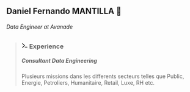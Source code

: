 ## Daniel Fernando MANTILLA  👋
###### Data Engineer at Avanade 

> ### <svg xmlns="http://www.w3.org/2000/svg" viewBox="0 0 16 16" width="16" height="16"><path d="m6.354 8.04-4.773 4.773a.75.75 0 1 0 1.061 1.06L7.945 8.57a.75.75 0 0 0 0-1.06L2.642 2.206a.75.75 0 0 0-1.06 1.061L6.353 8.04ZM8.75 11.5a.75.75 0 0 0 0 1.5h5.5a.75.75 0 0 0 0-1.5h-5.5Z"></path></svg> Experience 
> ##### Consultant Data Engineering
> Plusieurs missions dans les differents secteurs telles que Public, Energie, Petroliers, Humanitaire, Retail, Luxe, RH etc.
> 

<!--
**dmantilla9/dmantilla9** is a ✨ _special_ ✨ repository because its `README.md` (this file) appears on your GitHub profile.

Here are some ideas to get you started:

- 🔭 I’m currently working on ...
- 🌱 I’m currently learning ...
- 👯 I’m looking to collaborate on ...
- 🤔 I’m looking for help with ...
- 💬 Ask me about ...
- 📫 How to reach me: ...
- 😄 Pronouns: ...
- ⚡ Fun fact: ...
-->
